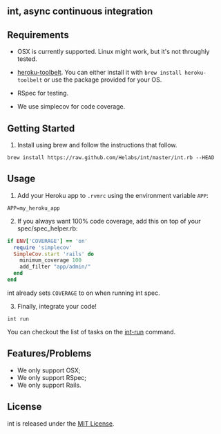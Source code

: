 ## int, async continuous integration

## Requirements

* OSX is currently supported. Linux might work, but it's not throughly
  tested.

* [heroku-toolbelt](https://toolbelt.heroku.com/). You can either
install it with `brew install heroku-toolbelt` or use the package
provided for your OS.

* RSpec for testing.

* We use simplecov for code coverage.

## Getting Started

1. Install using brew and follow the instructions that follow.

```
brew install https://raw.github.com/Helabs/int/master/int.rb --HEAD
```

## Usage

1. Add your Heroku app to `.rvmrc` using the environment variable `APP`:

```
APP=my_heroku_app
```

2. If you always want 100% code coverage, add this on
   top of your spec/spec_helper.rb:

```ruby
if ENV['COVERAGE'] == 'on'
  require 'simplecov'
  SimpleCov.start 'rails' do
    minimum_coverage 100
    add_filter "app/admin/"
  end
end
```

int already sets `COVERAGE` to on when running int spec.

3. Finally, integrate your code!

```
int run
```

You can checkout the list of tasks on the [int-run](libexec/int-run) command.

## Features/Problems

* We only support OSX;
* We only support RSpec;
* We only support Rails.

## License

int is released under the [MIT License](http://www.opensource.org/licenses/MIT).

